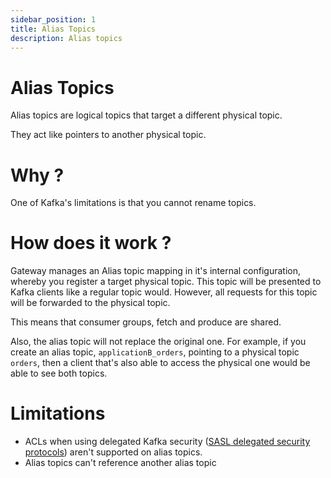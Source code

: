 ```yaml
---
sidebar_position: 1
title: Alias Topics
description: Alias topics
---
```


# Alias Topics

Alias topics are logical topics that target a different physical topic.

They act like pointers to another physical topic.

# Why ?

One of Kafka's limitations is that you cannot rename topics.

# How does it work ?

Gateway manages an Alias topic mapping in it's internal configuration, whereby you register a target physical topic. This topic will be presented to Kafka clients like a regular topic would. However, all requests for this topic will be forwarded to the physical topic.

This means that consumer groups, fetch and produce are shared.

Also, the alias topic will not replace the original one. For example, if you create an alias topic, `applicationB_orders`, pointing to a physical topic `orders`, then a client that's also able to access the physical one would be able to see both topics.

# Limitations

* ACLs when using delegated Kafka security ([SASL delegated security protocols](/gateway/concepts/authentication#delegated_sasl_plaintext)) aren't supported on alias topics.
* Alias topics can't reference another alias topic

          